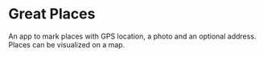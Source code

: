 # Great Places

An app to mark places with GPS location, a photo and an optional address.
Places can be visualized on a map.
